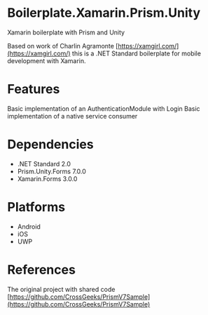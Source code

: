 # Boilerplate.Xamarin.Prism.Unity
Xamarin boilerplate with Prism and Unity

Based on work of Charlin Agramonte [https://xamgirl.com/](https://xamgirl.com/) this is a .NET Standard boilerplate for mobile development with Xamarin.

# Features
Basic implementation of an AuthenticationModule with Login
Basic implementation of a native service consumer

# Dependencies
* .NET Standard 2.0
* Prism.Unity.Forms 7.0.0
* Xamarin.Forms 3.0.0

# Platforms
* Android
* iOS
* UWP

# References
The original project with shared code [https://github.com/CrossGeeks/PrismV7Sample](https://github.com/CrossGeeks/PrismV7Sample)
